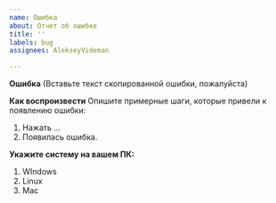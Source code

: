 ```yaml
---
name: Ошибка
about: Отчет об ошибке
title: ''
labels: bug
assignees: AlekseyVideman

---
```


**Ошибка**
(Вставьте текст скопированной ошибки, пожалуйста)

**Как воспроизвести**
Опишите примерные шаги, которые привели к появлению ошибки:
1. Нажать ...
2. Появилась ошибка.

**Укажите систему на вашем ПК:**
1. WIndows
2. Linux
3. Mac
